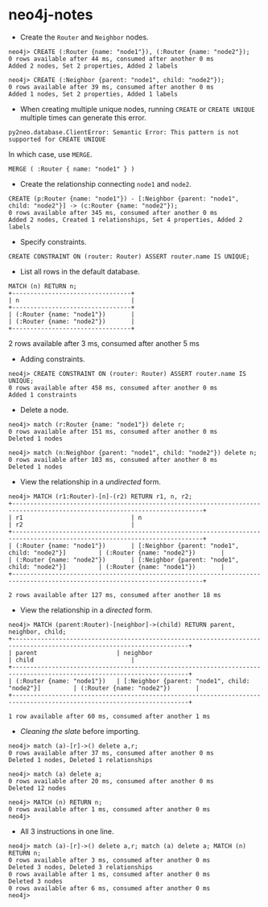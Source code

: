 # neo4j-notes

* Create the `Router` and `Neighbor` nodes.

```shell
neo4j> CREATE (:Router {name: "node1"}), (:Router {name: "node2"});
0 rows available after 44 ms, consumed after another 0 ms
Added 2 nodes, Set 2 properties, Added 2 labels
```
```shell
neo4j> CREATE (:Neighbor {parent: "node1", child: "node2"}); 
0 rows available after 39 ms, consumed after another 0 ms
Added 1 nodes, Set 2 properties, Added 1 labels
```
* When creating multiple unique nodes, running `CREATE` or `CREATE UNIQUE` multiple times can generate this error.

```shell
py2neo.database.ClientError: Semantic Error: This pattern is not supported for CREATE UNIQUE
```

In which case, use `MERGE`.

```shell
MERGE ( :Router { name: "node1" } )
```

* Create the relationship connecting `node1` and `node2`.
```shell
CREATE (p:Router {name: "node1"}) - [:Neighbor {parent: "node1", child: "node2"}] -> (c:Router {name: "node2"});
0 rows available after 345 ms, consumed after another 0 ms
Added 2 nodes, Created 1 relationships, Set 4 properties, Added 2 labels
```

* Specify constraints.
```shell
CREATE CONSTRAINT ON (router: Router) ASSERT router.name IS UNIQUE;
```

- List all rows in the default database.
```shell
MATCH (n) RETURN n;
+---------------------------------+
| n                               |
+---------------------------------+
| (:Router {name: "node1"})       |
| (:Router {name: "node2"})       |
+---------------------------------+
```

2 rows available after 3 ms, consumed after another 5 ms

* Adding constraints.

```shell
neo4j> CREATE CONSTRAINT ON (router: Router) ASSERT router.name IS UNIQUE; 
0 rows available after 458 ms, consumed after another 0 ms
Added 1 constraints
```

* Delete a node.
```shell
neo4j> match (r:Router {name: "node1"}) delete r;
0 rows available after 151 ms, consumed after another 0 ms
Deleted 1 nodes
```
```shell
neo4j> match (n:Neighbor {parent: "node1", child: "node2"}) delete n;
0 rows available after 103 ms, consumed after another 0 ms
Deleted 1 nodes
```

* View the relationship in a _undirected_ form.
```shell
neo4j> MATCH (r1:Router)-[n]-(r2) RETURN r1, n, r2;
+---------------------------------------------------------------------------------------------------------------------------+
| r1                              | n                                                     | r2                              |
+---------------------------------------------------------------------------------------------------------------------------+
| (:Router {name: "node1"})       | [:Neighbor {parent: "node1", child: "node2"}]         | (:Router {name: "node2"})       |
| (:Router {name: "node2"})       | [:Neighbor {parent: "node1", child: "node2"}]         | (:Router {name: "node1"})       |
+---------------------------------------------------------------------------------------------------------------------------+

2 rows available after 127 ms, consumed after another 18 ms
```

* View the relationship in a _directed_ form.
```shell
neo4j> MATCH (parent:Router)-[neighbor]->(child) RETURN parent, neighbor, child;
+-----------------------------------------------------------------------------------------------------------------------+
| parent                      | neighbor                                              | child                           |
+-----------------------------------------------------------------------------------------------------------------------+
| (:Router {name: "node1"})   | [:Neighbor {parent: "node1", child: "node2"}]         | (:Router {name: "node2"})       |
+-----------------------------------------------------------------------------------------------------------------------+

1 row available after 60 ms, consumed after another 1 ms
```

* _Cleaning the slate_ before importing.
```shell
neo4j> match (a)-[r]->() delete a,r;
0 rows available after 37 ms, consumed after another 0 ms
Deleted 1 nodes, Deleted 1 relationships

neo4j> match (a) delete a;
0 rows available after 20 ms, consumed after another 0 ms
Deleted 12 nodes

neo4j> MATCH (n) RETURN n;
0 rows available after 1 ms, consumed after another 0 ms
neo4j>
```
* All 3 instructions in one line.
```shell
neo4j> match (a)-[r]->() delete a,r; match (a) delete a; MATCH (n) RETURN n;
0 rows available after 3 ms, consumed after another 0 ms
Deleted 3 nodes, Deleted 3 relationships
0 rows available after 1 ms, consumed after another 0 ms
Deleted 3 nodes
0 rows available after 6 ms, consumed after another 0 ms
neo4j>
```
